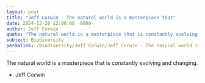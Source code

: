```yaml
---
layout: post
title: "Jeff Corwin - The natural world is a masterpiece that"
date: 2024-12-28 12:00:00 -0000
author: Jeff Corwin
quote: "The natural world is a masterpiece that is constantly evolving and changing."
subject: Biodiversity
permalink: /Biodiversity/Jeff Corwin/Jeff Corwin - The natural world is a masterpiece that
---
```


The natural world is a masterpiece that is constantly evolving and changing.

- Jeff Corwin
